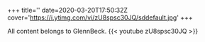 +++
title=''
date=2020-03-20T17:50:32Z
cover='https://i.ytimg.com/vi/zU8spsc30JQ/sddefault.jpg'
+++

All content belongs to GlennBeck.
{{< youtube zU8spsc30JQ >}}
